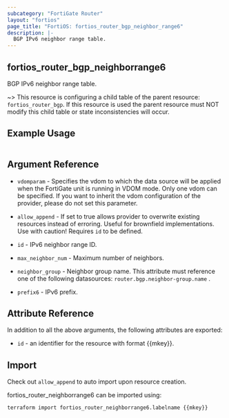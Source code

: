 ```yaml
---
subcategory: "FortiGate Router"
layout: "fortios"
page_title: "FortiOS: fortios_router_bgp_neighbor_range6"
description: |-
  BGP IPv6 neighbor range table.
---
```


## fortios_router_bgp_neighborrange6
BGP IPv6 neighbor range table.

~> This resource is configuring a child table of the parent resource: `fortios_router_bgp`. If this resource is used the parent resource must NOT modify this child table or state inconsistencies will occur.


## Example Usage

```hcl

```

## Argument Reference
* `vdomparam` - Specifies the vdom to which the data source will be applied when the FortiGate unit is running in VDOM mode. Only one vdom can be specified. If you want to inherit the vdom configuration of the provider, please do not set this parameter.
* `allow_append` - If set to true allows provider to overwrite existing resources instead of erroring. Useful for brownfield implementations. Use with caution! Requires `id` to be defined.

* `id` - IPv6 neighbor range ID.
* `max_neighbor_num` - Maximum number of neighbors.
* `neighbor_group` - Neighbor group name. This attribute must reference one of the following datasources: `router.bgp.neighbor-group.name` .
* `prefix6` - IPv6 prefix.

## Attribute Reference

In addition to all the above arguments, the following attributes are exported:
* `id` - an identifier for the resource with format {{mkey}}.

## Import

Check out `allow_append` to auto import upon resource creation.

fortios_router_neighborrange6 can be imported using:
```sh
terraform import fortios_router_neighborrange6.labelname {{mkey}}
```
